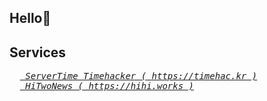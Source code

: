 ## Hello👋

## Services
<pre>
  <i><a href = "https://timehac.kr"> ServerTime Timehacker ( https://timehac.kr )</a></i>
  <i><a href = "https://hihi.works"> HiTwoNews ( https://hihi.works )</a></i>
</pre>
